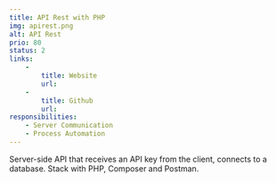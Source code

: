 ```yaml
---
title: API Rest with PHP
img: apirest.png
alt: API Rest
prio: 80
status: 2
links:
    -
        title: Website
        url: 
    -
        title: Github
        url: 
responsibilities:
    - Server Communication
    - Process Automation
---
```


Server-side API that receives an API key from the client, connects to a database. Stack with PHP, Composer and Postman.
